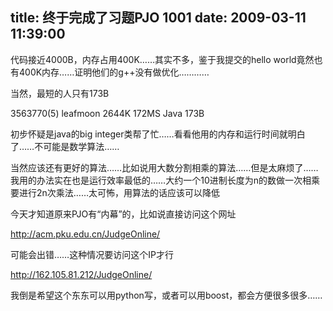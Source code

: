 title: 终于完成了习题PJO 1001
date: 2009-03-11 11:39:00
---

&#20195;&#30721;&#25509;&#36817;4000B&#65292;&#20869;&#23384;&#21344;&#29992;400K&#8230;&#8230;&#20854;&#23454;&#19981;&#22810;&#65292;&#37492;&#20110;&#25105;&#25552;&#20132;&#30340;hello world&#31455;&#28982;&#20063;&#26377;400K&#20869;&#23384;&#8230;&#8230;&#35777;&#26126;&#20182;&#20204;&#30340;g++&#27809;&#26377;&#20570;&#20248;&#21270;&#8230;&#8230;&#8230;&#8230;

  

 &#24403;&#28982;&#65292;&#26368;&#30701;&#30340;&#20154;&#21482;&#26377;173B

 3563770(5)    leafmoon    2644K    172MS    Java    173B

  

 &#21021;&#27493;&#24576;&#30097;&#26159;java&#30340;big integer&#31867;&#24110;&#20102;&#24537;&#8230;&#8230;&#30475;&#30475;&#20182;&#29992;&#30340;&#20869;&#23384;&#21644;&#36816;&#34892;&#26102;&#38388;&#23601;&#26126;&#30333;&#20102;&#8230;&#8230;&#19981;&#21487;&#33021;&#26159;&#25968;&#23398;&#31639;&#27861;&#8230;&#8230;

  

 &#24403;&#28982;&#24212;&#35813;&#36824;&#26377;&#26356;&#22909;&#30340;&#31639;&#27861;&#8230;&#8230;&#27604;&#22914;&#35828;&#29992;&#22823;&#25968;&#20998;&#21106;&#30456;&#20056;&#30340;&#31639;&#27861;&#8230;&#8230;&#20294;&#26159;&#22826;&#40635;&#28902;&#20102;&#8230;&#8230;&#25105;&#29992;&#30340;&#21150;&#27861;&#23454;&#22312;&#20063;&#26159;&#36816;&#34892;&#25928;&#29575;&#26368;&#20302;&#30340;&#8230;&#8230;&#22823;&#32422;&#19968;&#20010;10&#36827;&#21046;&#38271;&#24230;&#20026;n&#30340;&#25968;&#20570;&#19968;&#27425;&#30456;&#20056;&#35201;&#36827;&#34892;2n&#27425;&#20056;&#27861;&#8230;&#8230;&#22826;&#21487;&#24598;&#65292;&#29992;&#31639;&#27861;&#30340;&#35805;&#24212;&#35813;&#21487;&#20197;&#38477;&#20302;

  

 &#20170;&#22825;&#25165;&#30693;&#36947;&#21407;&#26469;PJO&#26377;&#8220;&#20869;&#24149;&#8221;&#30340;&#65292;&#27604;&#22914;&#35828;&#30452;&#25509;&#35775;&#38382;&#36825;&#20010;&#32593;&#22336;

 http://acm.pku.edu.cn/JudgeOnline/

 &#21487;&#33021;&#20250;&#20986;&#38169;&#8230;&#8230;&#36825;&#31181;&#24773;&#20917;&#35201;&#35775;&#38382;&#36825;&#20010;IP&#25165;&#34892;

 http://162.105.81.212/JudgeOnline/

  

 &#25105;&#20498;&#26159;&#24076;&#26395;&#36825;&#20010;&#19996;&#19996;&#21487;&#20197;&#29992;python&#20889;&#65292;&#25110;&#32773;&#21487;&#20197;&#29992;boost&#65292;&#37117;&#20250;&#26041;&#20415;&#24456;&#22810;&#24456;&#22810;&#8230;&#8230;
 
